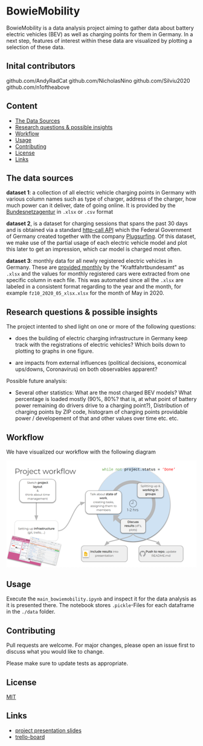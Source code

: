 # BowieMobility

BowieMobility is a data analysis project aiming to gather data about battery electric vehicles (BEV) as well as charging points for them in Germany. In a next step, features of interest within these data are visualized by plotting a selection of these data.

## Inital contributors

github.com/AndyRadCat
github.com/NicholasNino
github.com/Silviu2020
github.com/n1oftheabove

## Content

* [The Data Sources](#the-data-sources)
* [Research questions & possible insights](#research-questions-possible-insights)
* [Workflow](#workflow)
* [Usage](#usage)
* [Contributing](#contributing)
* [License](#license)
* [Links](#Links)


## The data sources

**dataset 1**: a collection of all electric vehicle charging points in Germany with various column names such as type of charger, address of the charger, how much power can it deliver, date of going online. It is provided by the [Bundesnetzagentur](https://www.bundesnetzagentur.de/DE/Sachgebiete/ElektrizitaetundGas/Unternehmen_Institutionen/HandelundVertrieb/Ladesaeulenkarte/Ladesaeulenkarte_node.html) in `.xlsx`  or `.csv` format

**dataset 2**, is a dataset for charging sessions that spans the past 30 days and is obtained via a standard [http-call API](https://mclouddocs.plugsurfing.com/calls/mfund/stations-data.html) which the Federal Government of Germany created together with the company [Plugsurfing](https://www.plugsurfing.com/home). Of this dataset, we make use of the partial usage of each electric vehicle model and plot this later to get an impression, which car model is charged most often.

**dataset 3**: monthly data for all newly registered electric vehicles in Germany. These are [provided monthly](https://www.kba.de/DE/Statistik/Fahrzeuge/Neuzulassungen/MonatlicheNeuzulassungen/2020/202005_GImonatlich/202005_node.html) by the "Kraftfahrtbundesamt" as `.xlsx` and the values for monthly registered cars were extracted from one specific column in each file. This was automated since all the `.xlsx` are labeled in a consistent format regarding to the year and the month, for example `fz10_2020_05_xlsx.xlsx` for the month of May in 2020.

## Research questions & possible insights

The project intented to shed light on one or more of the following questions:

* does the building of electric charging infrastructure in Germany keep track with the registrations of electric vehicles? Which boils down to plotting to graphs in one figure.

* are impacts from external influences (political decisions, economical ups/downs, Coronavirus) on both observables apparent?

Possible future analysis:

* Several other statistics:  What are the most charged BEV models? What percentage is loaded mostly (90%, 80%? that is, at what point of battery power remaining do drivers drive to a charging point?), Distribution of charging points by ZIP code, histogram of charging points providable power / developement of that and other values over time etc. etc.

## Workflow

We have visualized our workflow with the following diagram

![alt text](./img/bowie_workflow.png?raw=true)


## Usage

Execute the `main_bowiemobility.ipynb` and inspect it for the data analysis as it is presented there. The notebook stores `.pickle`-Files for each dataframe in the `./data` folder.

## Contributing

Pull requests are welcome. For major changes, please open an issue first to discuss what you would like to change.

Please make sure to update tests as appropriate.

## License
[MIT](https://choosealicense.com/licenses/mit/)

## Links
* [project presentation slides](https://docs.google.com/presentation/d/19WYznGaWpDn7rROatsVsh21bYltbcqeRkEoaBVP7prA/edit#slide=id.p)
* [trello-board](https://trello.com/b/ww4SojVQ/bowies-flow)

